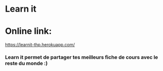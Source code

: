 # Learn it 

# Online link:
https://learnit-thp.herokuapp.com/

### Learn it permet de partager tes meilleurs fiche de cours avec le reste du monde :)

